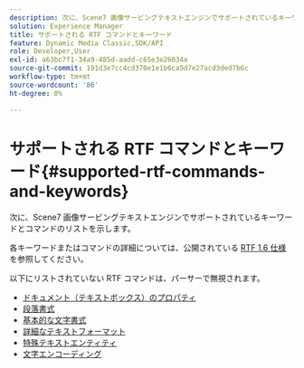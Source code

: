 ```yaml
---
description: 次に、Scene7 画像サービングテキストエンジンでサポートされているキーワードとコマンドのリストを示します。
solution: Experience Manager
title: サポートされる RTF コマンドとキーワード
feature: Dynamic Media Classic,SDK/API
role: Developer,User
exl-id: a63bc7f1-34a9-485d-aadd-c65e3e26034a
source-git-commit: 191d3e7cc4cd370e1e1b6ca5d7e27acd3ded7b6c
workflow-type: tm+mt
source-wordcount: '86'
ht-degree: 0%

---
```


# サポートされる RTF コマンドとキーワード{#supported-rtf-commands-and-keywords}

次に、Scene7 画像サービングテキストエンジンでサポートされているキーワードとコマンドのリストを示します。

各キーワードまたはコマンドの詳細については、公開されている [RTF 1.6 仕様 ](https://msdn.microsoft.com/en-us/library/aa140277%28v=office.10%29.aspx) を参照してください。

以下にリストされていない RTF コマンドは、パーサーで無視されます。

* [ドキュメント（テキストボックス）のプロパティ](r-document-text-box-properties.md)
* [段落書式](r-paragraph-formatting.md)
* [基本的な文字書式](r-basic-character-formatting.md)
* [詳細なテキストフォーマット](r-advanced-text-formatting.md)
* [特殊テキストエンティティ](r-special-text-entities.md)
* [文字エンコーディング](r-is-http-character-encoding.md)
